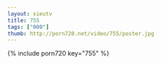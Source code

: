```yaml
--- 
layout: sieutv
title: 755
tags: ["000"]
thumb: http://porn720.net/video/755/poster.jpg
---
```

{% include porn720 key="755" %} 
